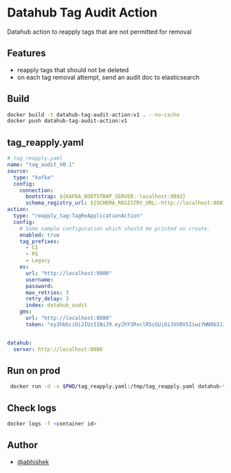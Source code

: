 # Datahub Tag Audit Action
Datahub action to reapply tags that are not permitted for removal

## Features
- reapply tags that should not be deleted
- on each tag removal attempt, send an audit doc to elasticsearch



## Build

```bash
docker build -t datahub-tag-audit-action:v1 . --no-cache
docker push datahub-tag-audit-action:v1
```

## tag_reapply.yaml
```yaml
# tag_reapply.yaml
name: "tag_audit_V0.1"
source:
  type: "kafka"
  config:
    connection:
      bootstrap: ${KAFKA_BOOTSTRAP_SERVER:-localhost:9092}
      schema_registry_url: ${SCHEMA_REGISTRY_URL:-http://localhost:8081}
action:
  type: "reapply_tag:TagReApplicationAction"
  config:
    # Some sample configuration which should be printed on create.
    enabled: true
    tag_prefixes:
      - CI
      - PG
      - Legacy
    es:
      url: "http://localhost:9900"
      username:
      password: 
      max_retries: 3
      retry_delay: 3
      index: datahub_audit
    gms:
      url: "http://localhost:8080"
      token: "eyJhbGciOiJIUzI1NiJ9.eyJhY3RvclR5cGUiOiJVU0VSIiwiYWN0b3JJZCs"


datahub:
  server: http://localhost:8080

```

## Run on prod 
```bash
 docker run -d -v $PWD/tag_reapply.yaml:/tmp/tag_reapply.yaml datahub-tag-audit-action:v1.8 /tmp/tag_reapply.yaml

```

## Check logs
```bash
docker logs -f <container id>
```


## Author
- [@abhishek](mailto:abhifrgn@gmail.com)
